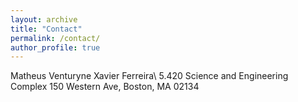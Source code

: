 ```yaml
---
layout: archive
title: "Contact"
permalink: /contact/
author_profile: true
---
```

Matheus Venturyne Xavier Ferreira\\
5.420 Science and Engineering Complex
150 Western Ave, Boston, MA 02134

<script language="JavaScript">
var username = "matheus";
var hostname = "seas.harvard.edu";
var linktext = username + "@" + hostname ;

document.write("Email: <a href='" + "mail" + "to:" + username + "@" + hostname + "'>" + linktext + "</a>");
</script>
